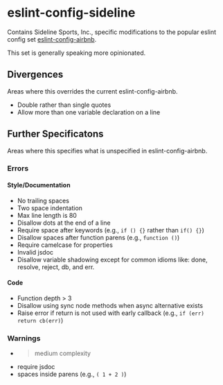 # eslint-config-sideline

Contains Sideline Sports, Inc., specific modifications to the popular eslint config set [eslint-config-airbnb](https://www.npmjs.com/package/eslint-config-airbnb).

This set is generally speaking more opinionated.

## Divergences

Areas where this overrides the current eslint-config-airbnb.

- Double rather than single quotes
- Allow more than one variable declaration on a line

## Further Specificatons

Areas where this specifies what is unspecified in eslint-config-airbnb.

### Errors

#### Style/Documentation

- No trailing spaces
- Two space indentation
- Max line length is 80
- Disallow dots at the end of a line
- Require space after keywords (e.g., `if () {}` rather than `if() {}`)
- Disallow spaces after function parens (e.g., `function ()`)
- Require camelcase for properties
- Invalid jsdoc
- Disallow variable shadowing except for common idioms like: done, resolve, reject, db, and err.

#### Code

- Function depth > 3
- Disallow using sync node methods when async alternative exists
- Raise error if return is not used with early callback (e.g., `if (err) return cb(err)`)

### Warnings

- > medium complexity
- require jsdoc
- spaces inside parens (e.g., `( 1 + 2 )`)
